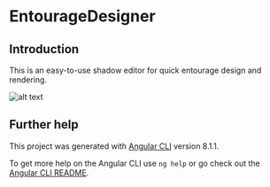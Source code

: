# EntourageDesigner

## Introduction

This is an easy-to-use shadow editor for quick entourage design and rendering.

![alt text][Sample-Image]

## Further help

This project was generated with [Angular CLI](https://github.com/angular/angular-cli) version 8.1.1.

To get more help on the Angular CLI use `ng help` or go check out the [Angular CLI README](https://github.com/angular/angular-cli/blob/master/README.md).

[Sample-Image]:https://github.com/AlbertoCaballero/entourage-designer/tree/master/src/assets/images/BeautyDesigner.png "Sample Image"